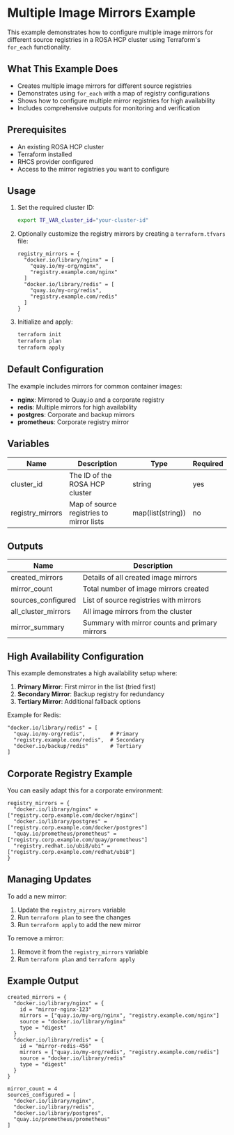# Multiple Image Mirrors Example

This example demonstrates how to configure multiple image mirrors for different source registries in a ROSA HCP cluster using Terraform's `for_each` functionality.

## What This Example Does

- Creates multiple image mirrors for different source registries
- Demonstrates using `for_each` with a map of registry configurations
- Shows how to configure multiple mirror registries for high availability
- Includes comprehensive outputs for monitoring and verification

## Prerequisites

- An existing ROSA HCP cluster
- Terraform installed
- RHCS provider configured
- Access to the mirror registries you want to configure

## Usage

1. Set the required cluster ID:
   ```bash
   export TF_VAR_cluster_id="your-cluster-id"
   ```

2. Optionally customize the registry mirrors by creating a `terraform.tfvars` file:
   ```hcl
   registry_mirrors = {
     "docker.io/library/nginx" = [
       "quay.io/my-org/nginx",
       "registry.example.com/nginx"
     ]
     "docker.io/library/redis" = [
       "quay.io/my-org/redis",
       "registry.example.com/redis"
     ]
   }
   ```

3. Initialize and apply:
   ```bash
   terraform init
   terraform plan
   terraform apply
   ```

## Default Configuration

The example includes mirrors for common container images:

- **nginx**: Mirrored to Quay.io and a corporate registry
- **redis**: Multiple mirrors for high availability
- **postgres**: Corporate and backup mirrors
- **prometheus**: Corporate registry mirror

## Variables

| Name | Description | Type | Required |
|------|-------------|------|----------|
| cluster_id | The ID of the ROSA HCP cluster | string | yes |
| registry_mirrors | Map of source registries to mirror lists | map(list(string)) | no |

## Outputs

| Name | Description |
|------|-------------|
| created_mirrors | Details of all created image mirrors |
| mirror_count | Total number of image mirrors created |
| sources_configured | List of source registries with mirrors |
| all_cluster_mirrors | All image mirrors from the cluster |
| mirror_summary | Summary with mirror counts and primary mirrors |

## High Availability Configuration

This example demonstrates a high availability setup where:

1. **Primary Mirror**: First mirror in the list (tried first)
2. **Secondary Mirror**: Backup registry for redundancy
3. **Tertiary Mirror**: Additional fallback options

Example for Redis:
```hcl
"docker.io/library/redis" = [
  "quay.io/my-org/redis",        # Primary
  "registry.example.com/redis",  # Secondary
  "docker.io/backup/redis"       # Tertiary
]
```

## Corporate Registry Example

You can easily adapt this for a corporate environment:

```hcl
registry_mirrors = {
  "docker.io/library/nginx" = ["registry.corp.example.com/docker/nginx"]
  "docker.io/library/postgres" = ["registry.corp.example.com/docker/postgres"]
  "quay.io/prometheus/prometheus" = ["registry.corp.example.com/quay/prometheus"]
  "registry.redhat.io/ubi8/ubi" = ["registry.corp.example.com/redhat/ubi8"]
}
```

## Managing Updates

To add a new mirror:
1. Update the `registry_mirrors` variable
2. Run `terraform plan` to see the changes
3. Run `terraform apply` to add the new mirror

To remove a mirror:
1. Remove it from the `registry_mirrors` variable
2. Run `terraform plan` and `terraform apply`

## Example Output

```
created_mirrors = {
  "docker.io/library/nginx" = {
    id = "mirror-nginx-123"
    mirrors = ["quay.io/my-org/nginx", "registry.example.com/nginx"]
    source = "docker.io/library/nginx"
    type = "digest"
  }
  "docker.io/library/redis" = {
    id = "mirror-redis-456"
    mirrors = ["quay.io/my-org/redis", "registry.example.com/redis"]
    source = "docker.io/library/redis"
    type = "digest"
  }
}

mirror_count = 4
sources_configured = [
  "docker.io/library/nginx",
  "docker.io/library/redis",
  "docker.io/library/postgres",
  "quay.io/prometheus/prometheus"
]
```